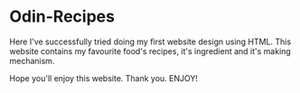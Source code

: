# Odin-Recipes
Here I've successfully tried doing my first website design using HTML. 
This website contains my favourite food's recipes, it's ingredient and it's making mechanism.

Hope you'll enjoy this website.
Thank you. ENJOY!